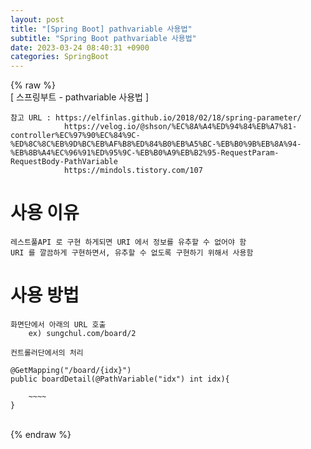 ```yaml
---  
layout: post  
title: "[Spring Boot] pathvariable 사용법"  
subtitle: "Spring Boot pathvariable 사용법"  
date: 2023-03-24 08:40:31 +0900  
categories: SpringBoot  
---  
```

{% raw %}  
[ 스프링부트 - pathvariable 사용법 ]  
  
	참고 URL : https://elfinlas.github.io/2018/02/18/spring-parameter/  
				https://velog.io/@shson/%EC%8A%A4%ED%94%84%EB%A7%81-controller%EC%97%90%EC%84%9C-%ED%8C%8C%EB%9D%BC%EB%AF%B8%ED%84%B0%EB%A5%BC-%EB%B0%9B%EB%8A%94-%EB%8B%A4%EC%96%91%ED%95%9C-%EB%B0%A9%EB%B2%95-RequestParam-RequestBody-PathVariable  
				https://mindols.tistory.com/107  
  
# 사용 이유  
	레스트풀API 로 구현 하게되면 URI 에서 정보를 유추할 수 없어야 함  
	URI 를 깔끔하게 구현하면서, 유추할 수 없도록 구현하기 위해서 사용함  
  
# 사용 방법  
  
	화면단에서 아래의 URL 호출  
		ex) sungchul.com/board/2  
  
	컨트롤러단에서의 처리  
  
	@GetMapping("/board/{idx}")  
	public boardDetail(@PathVariable("idx") int idx){  
  
		~~~~  
	}  
  
                                                                                                                                                                                                                                                                                                                                                                                                                                                                                                                                                                                                                                  
{% endraw %}